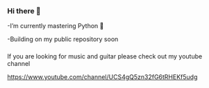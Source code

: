 ### Hi there 👋

-I’m currently mastering Python 🙂

-Building on my public repository soon


###

If you are looking for music and guitar please check out my youtube channel

https://www.youtube.com/channel/UCS4gQ5zn32fG6tRHEKf5udg
